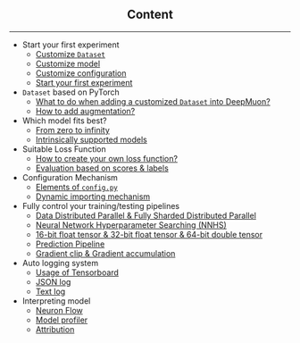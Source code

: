 <center><h2>Content</h2></center>

---

- Start your first experiment
  - [Customize `Dataset`](start_exp/cus_dataset.md)
  - [Customize model](start_exp/cus_model.md)
  - [Customize configuration](start_exp/cus_config.md)
  - [Start your first experiment](start_exp/start_exp.md)
- `Dataset` based on PyTorch
  - [What to do when adding a customized `Dataset` into DeepMuon?](dataset/dataset.md)
  - [How to add augmentation?](dataset/augment.md)
- Which model fits best?
  - [From zero to infinity](models/zero_inf.md)
  - [Intrinsically supported models](models/intrinsic_models.md)
- Suitable Loss Function
  - [How to create your own loss function?](loss/loss.md)
  - [Evaluation based on scores & labels](loss/evaluation.md)
- Configuration Mechanism
  - [Elements of `config.py`](config/config.md)
  - [Dynamic importing mechanism](config/import.md)
- Fully control your training/testing pipelines
  - [Data Distributed Parallel & Fully Sharded Distributed Parallel](train_test/parallel.md)
  - [Neural Network Hyperparameter Searching (NNHS)](train_test/nnhs.md)
  - [16-bit float tensor & 32-bit float tensor & 64-bit double tensor](train_test/precision.md)
  - [Prediction Pipeline](train_test/pipeline.md)
  - [Gradient clip & Gradient accumulation](train_test/grad.md)
- Auto logging system
  - [Usage of Tensorboard](log/tensorboard.md)
  - [JSON log](log/json.md)
  - [Text log](log/text.md)
- Interpreting model
  - [Neuron Flow](interpret/neuron_flow.md)
  - [Model profiler](interpret/profiler.md)
  - [Attribution](interpret/attr.md)